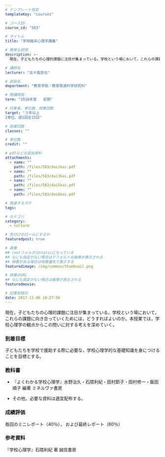 ```yaml
---
# テンプレート指定
templateKey: "courses"

# コースID
course_id: "583"

# タイトル
title: "学校臨床心理学講義"

# 簡単な説明
description: >-
  現在，子どもたちの心理的課題に注目が集まっている。学校という場において，これらの課題に向き合っていくためには，どうすればよいのか。本授業では，学校心理学の観点からこの問いに対する考えを深めていく。...

# 講師名
lecturer: "五十嵐哲也"

# 部局名
department: "教育学部／教育発達科学研究科"

# 開講時限
term: "2016年度	前期"

# 対象者、単位数、授業回数
target: "３年以上
2単位、週1回全15回"

# 授業回数
classes: ""

# 単位数
credit: ""

# pdfなどの追加資料
attachments: 
  - name: "" 
    path: /files/583/dai2kai.pdf
  - name: "" 
    path: /files/583/dai3kai.pdf
  - name: "" 
    path: /files/583/dai5kai.pdf
  - name: "" 
    path: /files/583/dai6kai.pdf

# 関連するタグ
tags:

# カテゴリ
category:
  - culture

# 色付けのロールにするか
featuredpost: true

# 画像
## rootフォルダはstaticになっている
## なにも指定がない場合はデフォルトの画像が表示される
## 映像がある場合は映像優先で表示する
featuredimage: /img/common/thumbnail.png

# 映像のURL
## なにも指定がない場合は画像が表示される
featuredmovie: 

# 記事投稿日
date: 2017-11-06 10:27:56
---
```


現在，子どもたちの心理的課題に注目が集まっている。学校という場において，これらの課題に向き合っていくためには，どうすればよいのか。本授業では，学校心理学の観点からこの問いに対する考えを深めていく。

### 到着目標

子どもたちを学校で援助する際に必要な，学校心理学的な基礎知識を身につけることを目標とする。

### 教科書

* 『よくわかる学校心理学』水野治久・石隈利紀・田村節子・田村修一・飯田順子 編著 ミネルヴァ書房

* その他，必要な資料は適宜配布する。

### 成績評価

毎回のミニレポート（40％）， および最終レポート（60％）

### 参考資料

『学校心理学』石隈利紀 著 誠信書房